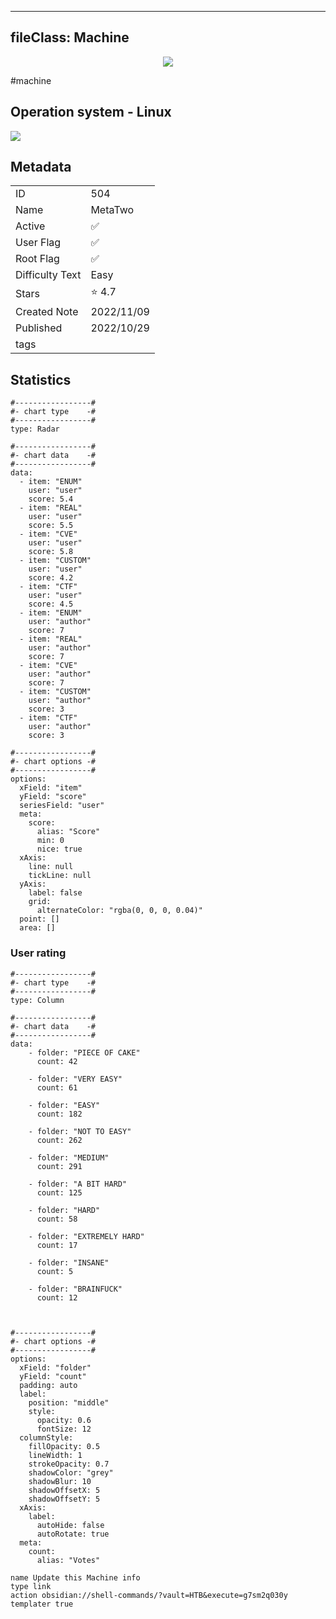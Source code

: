 
---
fileClass: Machine
---

<p align="center"> <img src= "https://www.hackthebox.com//storage/avatars/b08c77f48a671ddc1947d8570b75f6e6.png"> </p>

#machine

## Operation system - Linux
<img style = "max-width:70px" src = "app://local//home/axel/Escritorio/HTNotes/HTB//.res/Linux.png">

## Metadata

|                       |   |
| ----------------      | - |
| ID                    |504 |
| Name                  |MetaTwo |
| Active                |✅  |
| User Flag             |✅ |
| Root Flag             |✅|
| Difficulty Text       |Easy  |
| Stars                 |⭐️ 4.7 |
| Created Note          |2022/11/09 |
| Published             |2022/10/29 |
| tags                  | |

<p style ="display:none">
id:: 504
active:: True
name:: MetaTwo
os::Linux
user_flag:: True
root_flag:: True
difficulty_text:: Easy
stars:: 4.7
created:: 2022/11/09
published:: 2022/10/29
avatar:: /storage/avatars/b08c77f48a671ddc1947d8570b75f6e6.png
tags:: 
</p>

## Statistics


```chartsview
#-----------------#
#- chart type    -#
#-----------------#
type: Radar

#-----------------#
#- chart data    -#
#-----------------#
data:
  - item: "ENUM"
    user: "user"
    score: 5.4
  - item: "REAL"
    user: "user"
    score: 5.5
  - item: "CVE"
    user: "user"
    score: 5.8
  - item: "CUSTOM"
    user: "user"
    score: 4.2
  - item: "CTF"
    user: "user"
    score: 4.5
  - item: "ENUM"
    user: "author"
    score: 7
  - item: "REAL"
    user: "author"
    score: 7
  - item: "CVE"
    user: "author"
    score: 7
  - item: "CUSTOM"
    user: "author"
    score: 3
  - item: "CTF"
    user: "author"
    score: 3

#-----------------#
#- chart options -#
#-----------------#
options:
  xField: "item"
  yField: "score"
  seriesField: "user"
  meta:
    score:
      alias: "Score"
      min: 0
      nice: true
  xAxis:
    line: null
    tickLine: null
  yAxis:
    label: false
    grid:
      alternateColor: "rgba(0, 0, 0, 0.04)"
  point: []
  area: []
```



### User rating


```chartsview
#-----------------#
#- chart type    -#
#-----------------#
type: Column

#-----------------#
#- chart data    -#
#-----------------#
data:
    - folder: "PIECE OF CAKE"
      count: 42
     
    - folder: "VERY EASY"
      count: 61

    - folder: "EASY"
      count: 182
      
    - folder: "NOT TO EASY"
      count: 262
      
    - folder: "MEDIUM"
      count: 291
     
    - folder: "A BIT HARD"
      count: 125
      
    - folder: "HARD"
      count: 58
      
    - folder: "EXTREMELY HARD"
      count: 17
      
    - folder: "INSANE"
      count: 5
      
    - folder: "BRAINFUCK"
      count: 12

    

#-----------------#
#- chart options -#
#-----------------#
options:
  xField: "folder"
  yField: "count"
  padding: auto
  label:
    position: "middle"
    style:
      opacity: 0.6
      fontSize: 12
  columnStyle:
    fillOpacity: 0.5
    lineWidth: 1
    strokeOpacity: 0.7
    shadowColor: "grey"
    shadowBlur: 10
    shadowOffsetX: 5
    shadowOffsetY: 5
  xAxis:
    label:
      autoHide: false
      autoRotate: true
  meta:
    count:
      alias: "Votes"
```



```button
name Update this Machine info
type link
action obsidian://shell-commands/?vault=HTB&execute=g7sm2q030y
templater true
```


